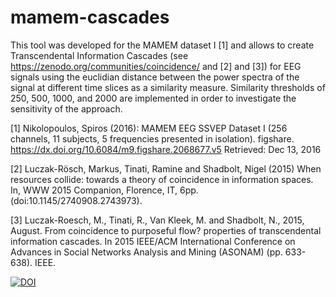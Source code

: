 # mamem-cascades

This tool was developed for the MAMEM dataset I [1] and allows to create Transcendental Information Cascades (see https://zenodo.org/communities/coincidence/ and [2] and [3]) for EEG signals using the euclidian distance between the power spectra of the signal at different time slices as a similarity measure. Similarity thresholds of 250, 500, 1000, and 2000 are implemented in order to investigate the sensitivity of the approach.

[1] Nikolopoulos, Spiros (2016): MAMEM EEG SSVEP Dataset I (256 channels, 11 subjects, 5 frequencies presented in isolation). figshare. https://dx.doi.org/10.6084/m9.figshare.2068677.v5 Retrieved: Dec 13, 2016

[2] Luczak-Rösch, Markus, Tinati, Ramine and Shadbolt, Nigel (2015) When resources collide: towards a theory of coincidence in information spaces. In, WWW 2015 Companion, Florence, IT, 6pp. (doi:10.1145/2740908.2743973).

[3] Luczak-Roesch, M., Tinati, R., Van Kleek, M. and Shadbolt, N., 2015, August. From coincidence to purposeful flow? properties of transcendental information cascades. In 2015 IEEE/ACM International Conference on Advances in Social Networks Analysis and Mining (ASONAM) (pp. 633-638). IEEE.

[![DOI](https://zenodo.org/badge/72058773.svg)](https://zenodo.org/badge/latestdoi/72058773)
